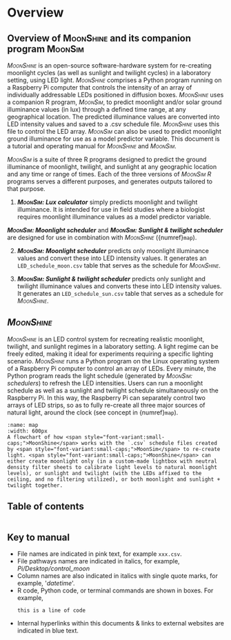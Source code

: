 # Overview
## Overview of <span style="font-variant:small-caps;">MoonShine</span> and its companion program <span style="font-variant:small-caps;">MoonSim</span>

_<span style="font-variant:small-caps;">MoonShine</span>_ is an open-source software-hardware system for re-creating moonlight cycles (as well as sunlight and twilight cycles) in a laboratory setting, using LED light. _<span style="font-variant:small-caps;">MoonShine</span>_ comprises a Python program running on a Raspberry Pi computer that controls the intensity of an array of individually addressable LEDs positioned in diffusion boxes. _<span style="font-variant:small-caps;">MoonShine</span>_ uses a companion R program, _<span style="font-variant:small-caps;">MoonSim</span>_, to predict moonlight and/or solar ground illuminance values (in lux) through a defined time range, at any geographical location. The predicted illuminance values are converted into LED intensity values and saved to a .csv schedule file. _<span style="font-variant:small-caps;">MoonShine</span>_ uses this file to control the LED array. _<span style="font-variant:small-caps;">MoonSim</span>_ can also be used to predict moonlight ground illuminance for use as a model predictor variable. This document is a tutorial and operating manual for _<span style="font-variant:small-caps;">MoonShine</span>_ and _<span style="font-variant:small-caps;">MoonSim</span>_.

_<span style="font-variant:small-caps;">MoonSim</span>_ is a suite of three R programs designed to predict the ground illuminance of moonlight, twilight, and sunlight at any geographic location and any time or range of times. Each of the three versions of _<span style="font-variant:small-caps;">MoonSim</span>_ _<span style="font-variant:small-caps;">R</span>_ programs serves a different purposes, and generates outputs tailored to that purpose.

1. _**<span style="font-variant:small-caps;">MoonSim</span>: Lux calculator**_ simply predicts moonlight and twilight illuminance. It is intended for use in field studies where a biologist requires moonlight illuminance values as a model predictor variable.

_**<span style="font-variant:small-caps;">MoonSim</span>: Moonlight scheduler**_ and _**<span style="font-variant:small-caps;">MoonSim</span>: Sunlight & twilight scheduler**_ are designed for use in combination with _<span style="font-variant:small-caps;">MoonShine</span>_ ({numref}`map`).

2. _**<span style="font-variant:small-caps;">MoonSim</span>: Moonlight scheduler**_ predicts only moonlight illuminance values and convert these into LED intensity values.  It generates an `LED_schedule_moon.csv` table that serves as the schedule for _<span style="font-variant:small-caps;">MoonShine</span>_.

3. _**<span style="font-variant:small-caps;">MoonSim</span>: Sunlight & twilight scheduler**_ predicts only sunlight and twilight illuminance values and converts these into LED intensity values. It generates an `LED_schedule_sun.csv` table that serves as a schedule for _<span style="font-variant:small-caps;">MoonShine</span>_.

## _<span style="font-variant:small-caps;">MoonShine</span>_

_<span style="font-variant:small-caps;">MoonShine</span>_ is an LED control system for recreating realistic moonlight, twilight, and sunlight regimes in a laboratory setting. A light regime can be freely edited, making it ideal for experiments requiring a specific lighting scenario. _<span style="font-variant:small-caps;">MoonShine</span>_ runs a Python program on the Linux operating system of a Raspberry Pi computer to control an array of LEDs. Every minute, the Python program reads the light schedule (generated by _<span style="font-variant:small-caps;">MoonSim</span>: schedulers_) to refresh the LED intensities. Users can run a moonlight schedule as well as a sunlight and twilight schedule simultaneously on the Raspberry Pi. In this way, the Raspberry Pi can separately control two arrays of LED strips, so as to fully re-create all three major sources of natural light, around the clock (see concept in {numref}`map`).

```{figure} /images/map.png
:name: map
:width: 600px
A flowchart of how <span style="font-variant:small-caps;">MoonShine</span> works with the `.csv` schedule files created by <span style="font-variant:small-caps;">MoonSim</span> to re-create light. <span style="font-variant:small-caps;">MoonShine</span> can either create moonlight only (in a custom-made lightbox with neutral density filter sheets to calibrate light levels to natural moonlight levels), or sunlight and twilight (with the LEDs affixed to the ceiling, and no filtering utilized), or both moonlight and sunlight + twilight together.
```

## Table of contents
```{tableofcontents}

```

## Key to manual

- File names are indicated in pink text, for example `xxx.csv`.
- File pathways names are indicated in italics, for example, _Pi/Desktop/control_moon_
- Column names are also indicated in italics with single quote marks, for example, '_datetime_'.
- R code, Python code, or terminal commands are shown in boxes. For example,
    ```
    this is a line of code
    ```
- Internal hyperlinks within this documents & links to external websites are indicated in blue text.

